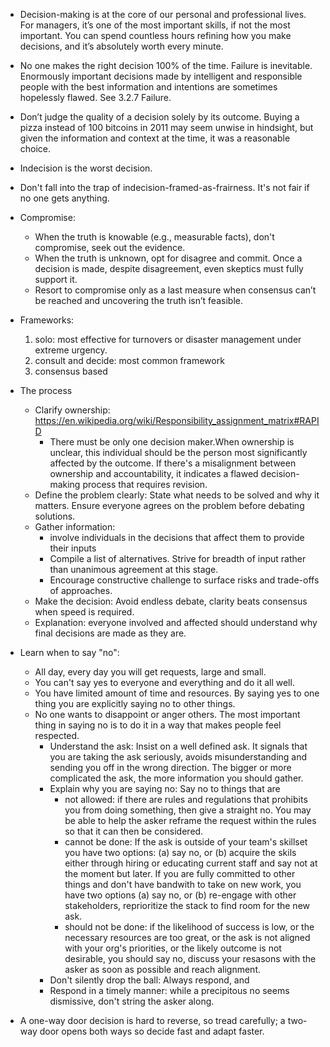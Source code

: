 * Decision-making is at the core of our personal and professional lives. For managers, it’s one of the most important skills, if not the most important. You can spend countless hours refining how you make decisions, and it’s absolutely worth every minute.
* No one makes the right decision 100% of the time. Failure is inevitable. Enormously important decisions made by intelligent and responsible people with the best information and intentions are sometimes hopelessly flawed. See 3.2.7 Failure. 
* Don’t judge the quality of a decision solely by its outcome. Buying a pizza instead of 100 bitcoins in 2011 may seem unwise in hindsight, but given the information and context at the time, it was a reasonable choice.
* Indecision is the worst decision. 
* Don't fall into the trap of indecision-framed-as-frairness. It's not fair if no one gets anything.
* Compromise: 
   * When the truth is knowable (e.g., measurable facts), don't compromise, seek out the evidence.
   * When the truth is unknown, opt for disagree and commit. Once a decision is made, despite disagreement, even skeptics must fully support it.
   * Resort to compromise only as a last measure when consensus can’t be reached and uncovering the truth isn’t feasible.
* Frameworks: 
    1. solo: most effective for turnovers or disaster management under extreme urgency. 
    2. consult and decide: most common framework
    3. consensus based
* The process
  * Clarify ownership: https://en.wikipedia.org/wiki/Responsibility_assignment_matrix#RAPID 
     * There must be only one decision maker.When ownership is unclear, this individual should be the person most significantly affected by the outcome. If there's a misalignment between ownership and accountability, it indicates a flawed decision-making process that requires revision.
  * Define the problem clearly: State what needs to be solved and why it matters. Ensure everyone agrees on the problem before debating solutions.
  * Gather information: 
     * involve individuals in the decisions that affect them to provide their inputs
     * Compile a list of alternatives. Strive for breadth of input rather than unanimous agreement at this stage.
     * Encourage constructive challenge to surface risks and trade-offs of approaches.
  * Make the decision: Avoid endless debate, clarity beats consensus when speed is required.
  * Explanation: everyone involved and affected should understand why final decisions are made as they are.

* Learn when to say "no": 
  * All day, every day you will get requests, large and small. 
  * You can't say yes to everyone and everything and do it all well. 
  * You have limited amount of time and resources. By saying yes to one thing you are explicitly saying no to other things.
  * No one wants to disappoint or anger others. The most important thing in saying no is to do it in a way that makes people feel respected. 
    * Understand the ask: Insist on a well defined ask. It signals that you are taking the ask seriously, avoids misunderstanding and sending you off in the wrong direction. The bigger or more complicated the ask, the more information you should gather.
    * Explain why you are saying no: Say no to things that are 
        * not allowed: if there are rules and regulations that prohibits you from doing something, then give a straight no. You may be able to help the asker reframe the request within the rules so that it can then be considered.
        * cannot be done: If the ask is outside of your team's skillset you have two options: (a) say no, or (b) acquire the skils either through hiring or educating current staff and say not at the moment but later. If you are fully committed to other things and don't have bandwith to take on new work, you have two options (a) say no, or (b) re-engage with other stakeholders, reprioritize the stack to find room for the new ask. 
        * should not be done: if the likelihood of success is low, or the necessary resources are too great, or the ask is not aligned with your org's priorities, or the likely outcome is not desirable, you should say no, discuss your resasons with the asker as soon as possible and reach alignment. 
    * Don't silently drop the ball:  Always respond, and
    * Respond in a timely manner: while a precipitous no seems dismissive, don't string the asker along. 
* A one-way door decision is hard to reverse, so tread carefully; a two-way door opens both ways so decide fast and adapt faster.